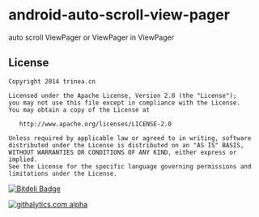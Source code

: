 android-auto-scroll-view-pager
==============================

auto scroll ViewPager or ViewPager in ViewPager


## License

    Copyright 2014 trinea.cn

    Licensed under the Apache License, Version 2.0 (the "License");
    you may not use this file except in compliance with the License.
    You may obtain a copy of the License at

       http://www.apache.org/licenses/LICENSE-2.0

    Unless required by applicable law or agreed to in writing, software
    distributed under the License is distributed on an "AS IS" BASIS,
    WITHOUT WARRANTIES OR CONDITIONS OF ANY KIND, either express or implied.
    See the License for the specific language governing permissions and
    limitations under the License.

[![Bitdeli Badge](https://d2weczhvl823v0.cloudfront.net/Trinea/android-auto-scroll-view-pager/trend.png)](https://bitdeli.com/free "Bitdeli Badge")

[![githalytics.com alpha](https://cruel-carlota.pagodabox.com/980e58e9fe20890c1f61564a29311cdf "githalytics.com")](http://githalytics.com/Trinea/android-auto-scroll-view-pager)

